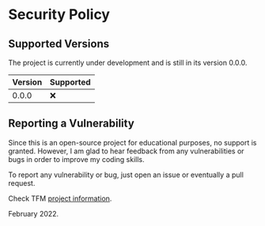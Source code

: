 # Security Policy

## Supported Versions

The project is currently under development and is still in its version 0.0.0. 

| Version | Supported          |
| ------- | ------------------ |
| 0.0.0   | :x:                |

## Reporting a Vulnerability

Since this is an open-source project for educational purposes, no support is granted. However, I am 
glad to hear feedback from any vulnerabilities or bugs in order to improve my coding skills.

To report any vulnerability or bug, just open an issue or eventually a pull request.

Check TFM [project information](https://github.com/fcesc-code/tfm-front#readme).

February 2022.